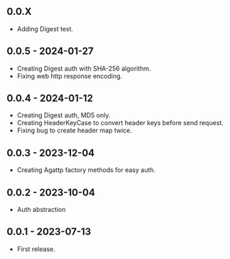 ## 0.0.X

* Adding Digest test.

## 0.0.5 - 2024-01-27

* Creating Digest auth with SHA-256 algorithm.
* Fixing web http response encoding.

## 0.0.4 - 2024-01-12

* Creating Digest auth, MD5 only.
* Creating HeaderKeyCase to convert header keys before send request.
* Fixing bug to create header map twice.

## 0.0.3 - 2023-12-04

* Creating Agattp factory methods for easy auth.

## 0.0.2 - 2023-10-04

* Auth abstraction

## 0.0.1 - 2023-07-13

* First release.
